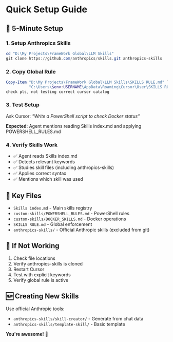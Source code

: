 # Quick Setup Guide

## 🚀 5-Minute Setup

### 1. Setup Anthropics Skills
```powershell
cd "D:\My Projects\FrameWork Global\LLM Skills"
git clone https://github.com/anthropics/skills.git anthropics-skills
```

### 2. Copy Global Rule
```powershell
Copy-Item "D:\My Projects\FrameWork Global\LLM Skills\SKILLS RULE.md" `
          "C:\Users\$env:USERNAME\AppData\Roaming\Cursor\User\SKILLS RULE.md"
check pls, not testing correct cursor catalog
```

### 3. Test Setup
Ask Cursor: *"Write a PowerShell script to check Docker status"*

**Expected**: Agent mentions reading Skills index.md and applying POWERSHELL_RULES.md

### 4. Verify Skills Work
- ✅ Agent reads Skills index.md
- ✅ Detects relevant keywords
- ✅ Studies skill files (including anthropics-skills)
- ✅ Applies correct syntax
- ✅ Mentions which skill was used

## 🎯 Key Files
- `Skills index.md` - Main skills registry
- `custom-skills/POWERSHELL_RULES.md` - PowerShell rules
- `custom-skills/DOCKER_SKILLS.md` - Docker operations
- `SKILLS RULE.md` - Global enforcement
- `anthropics-skills/` - Official Anthropic skills (excluded from git)

## 🔧 If Not Working
1. Check file locations
2. Verify anthropics-skills is cloned
3. Restart Cursor
4. Test with explicit keywords
5. Verify global rule is active

## 🆕 Creating New Skills
Use official Anthropic tools:
- `anthropics-skills/skill-creator/` - Generate from chat data
- `anthropics-skills/template-skill/` - Basic template

**You're awesome!** 🎉

